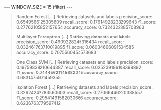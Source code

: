 
 --- WINDOW_SIZE = 15 (filter) --- 


> Random Forest
[...] Retrieving datasets and labels
precision_score: 0.6549566125305609
recall_score: 0.17614928233299643
f1_score: 0.27762105852157654
accuracy_score: 0.7324322885708963


> Multilayer Perceptron
[...] Retrieving datasets and labels
precision_score: 0.4909228245316434
recall_score: 0.032461763710019895
f1_score: 0.06034666091504585
accuracy_score: 0.7075560454573683


> One Class SVM
[...] Retrieving datasets and labels
precision_score: 0.19759838210644387
recall_score: 0.025239196108398892
f1_score: 0.04445621145682245
accuracy_score: 0.6831475501459355


> Isolation Forest
[...] Retrieving datasets and labels
precision_score: 0.32624242783560603
recall_score: 0.27066446220388557
f1_score: 0.29541491582030666
accuracy_score: 0.6236763779597412
